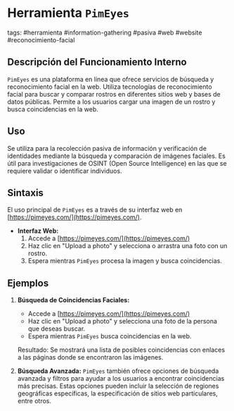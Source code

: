 # Herramienta `PimEyes`

tags: #herramienta #information-gathering #pasiva #web #website #reconocimiento-facial

## Descripción del Funcionamiento Interno
`PimEyes` es una plataforma en línea que ofrece servicios de búsqueda y reconocimiento facial en la web. Utiliza tecnologías de reconocimiento facial para buscar y comparar rostros en diferentes sitios web y bases de datos públicas. Permite a los usuarios cargar una imagen de un rostro y busca coincidencias en la web.

## Uso
Se utiliza para la recolección pasiva de información y verificación de identidades mediante la búsqueda y comparación de imágenes faciales. Es útil para investigaciones de OSINT (Open Source Intelligence) en las que se requiere validar o identificar individuos.

## Sintaxis
El uso principal de `PimEyes` es a través de su interfaz web en [https://pimeyes.com/](https://pimeyes.com/).

- **Interfaz Web:**
   1. Accede a [https://pimeyes.com/](https://pimeyes.com/)
   2. Haz clic en "Upload a photo" y selecciona o arrastra una foto con un rostro.
   3. Espera mientras `PimEyes` procesa la imagen y busca coincidencias.

## Ejemplos

1. **Búsqueda de Coincidencias Faciales:**
   - Accede a [https://pimeyes.com/](https://pimeyes.com/)
   - Haz clic en "Upload a photo" y selecciona una foto de la persona que deseas buscar.
   - Espera mientras `PimEyes` busca coincidencias en la web.
   
   Resultado: Se mostrará una lista de posibles coincidencias con enlaces a las páginas donde se encontraron las imágenes.

2. **Búsqueda Avanzada:**
   `PimEyes` también ofrece opciones de búsqueda avanzada y filtros para ayudar a los usuarios a encontrar coincidencias más precisas. Estas opciones pueden incluir la selección de regiones geográficas específicas, la especificación de sitios web particulares, entre otros.
